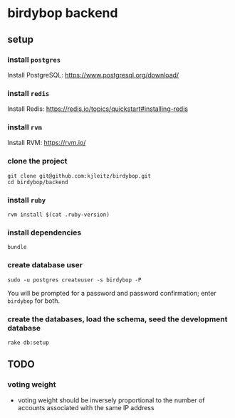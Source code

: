 # birdybop backend

## setup

### install `postgres`

Install PostgreSQL: https://www.postgresql.org/download/

### install `redis`

Install Redis: https://redis.io/topics/quickstart#installing-redis

### install `rvm`

Install RVM: https://rvm.io/

### clone the project

```
git clone git@github.com:kjleitz/birdybop.git
cd birdybop/backend
```

### install `ruby`

```
rvm install $(cat .ruby-version)
```

### install dependencies

```
bundle
```

### create database user

```
sudo -u postgres createuser -s birdybop -P
```

You will be prompted for a password and password confirmation; enter `birdybop` for both.

### create the databases, load the schema, seed the development database

```
rake db:setup
```

## TODO

### voting weight

- voting weight should be inversely proportional to the number of accounts associated with the same IP address
